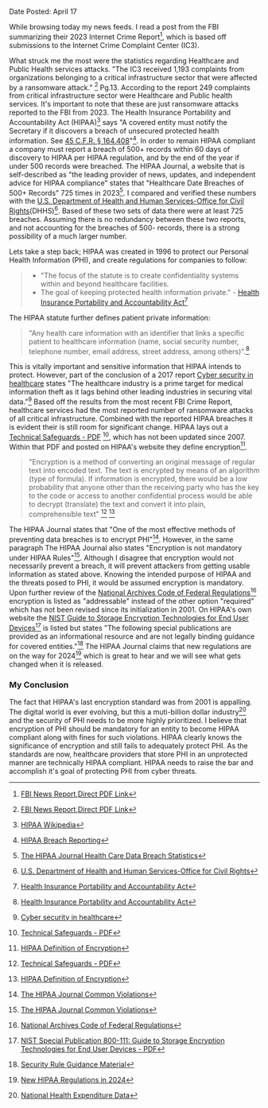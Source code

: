 Date Posted: April 17


While browsing today my news feeds. I read a post from the FBI summarizing their 2023 Internet Crime Report[^1], which is based off submissions to the Internet Crime Complaint Center (IC3). 

What struck me the most were the statistics regarding Healthcare and Public Health services attacks.  "The IC3 received 1,193 complaints from organizations belonging to a critical infrastructure sector that were affected by a ransomware attack." [^1] Pg.13. According to the report 249 complaints from critical infrastructure sector were Healthcare and Public health services.  It's important to note that these are just ransomware attacks reported to the FBI from 2023.  The Health Insurance Portability and Accountability Act (HIPAA)[^2] says "A covered entity must notify the Secretary if it discovers a breach of unsecured protected health information. See [45 C.F.R. § 164.408](https://www.gpo.gov/fdsys/granule/CFR-2011-title45-vol1/CFR-2011-title45-vol1-sec164-408)"[^3]. In order to remain HIPAA compliant a company must report a breach of 500+ records within 60 days of discovery to HIPAA per HIPAA regulation, and by the end of the year if under 500 records were breached.  The HIPAA Journal, a website that is self-described as "the leading provider of news, updates, and independent advice for HIPAA compliance" states that "Healthcare Date Breaches of 500+ Records"  725 times in 2023[^4]. I compared and verified these numbers with the [U.S. Department of Health and Human Services-Office for Civil Rights](https://ocrportal.hhs.gov/ocr/breach/breach_report.jsf)(DHHS)[^5].  Based of these two sets of data there were at least 725 breaches.  Assuming there is no redundancy between these two reports, and not accounting for the breaches of 500- records, there is a strong possibility of a much larger number.

Lets take a step back; HIPAA was created in 1996 to protect our Personal Health Information (PHI), and create regulations for companies to follow:
>- "The focus of the statute is to create confidentiality systems within and beyond healthcare facilities.
>- The goal of keeping protected health information private."
\- [Health Insurance Portability and Accountability Act](https://www.ncbi.nlm.nih.gov/books/NBK500019/)[^6]

The HIPAA statute further defines patient private information:
>"Any health care information with an identifier that links a specific patient to healthcare information (name, social security number, telephone number, email address, street address, among others)".[^6]

This is vitally important and sensitive information that HIPAA intends to protect. However, part of the conclusion of a 2017 report [Cyber security in healthcare](https://pubmed.ncbi.nlm.nih.gov/27689562/) states "The healthcare industry is a prime target for medical information theft as it lags behind other leading industries in securing vital data."[^7]   Based off the results from the most recent FBI Crime Report, healthcare services had the most reported number of ransomware attacks of all critical infrastructure. Combined with the reported HIPAA breaches it is evident their is still room for significant change.  HIPAA lays out a [Technical Safeguards - PDF](https://www.hhs.gov/sites/default/files/ocr/privacy/hipaa/administrative/securityrule/techsafeguards.pdf) [^9], which has not been updated since 2007.  Within that PDF and posted on HIPAA's website they define encryption[^10].

>"Encryption is a method of converting an original message of regular text into encoded text. The text is encrypted by means of an algorithm (type of formula). If information is encrypted, there would be a low probability that anyone other than the receiving party who has the key to the code or access to another confidential process would be able to decrypt (translate) the text and convert it into plain, comprehensible text" [^9] [^10]


The HIPAA Journal states that "One of the most effective methods of preventing data breaches is to encrypt PHI"[^11]. However, in the same paragraph The HIPAA Journal also states "Encryption is not mandatory under HIPAA Rules"[^11]. Although I disagree that encryption would not necessarily prevent a breach, it will prevent attackers from getting usable information as stated above. Knowing the intended purpose of HIPAA and the threats posed to PHI, it would be assumed encryption is mandatory. Upon further review of the [National Archives Code of Federal Regulations](https://www.ecfr.gov/current/title-45/subtitle-A/subchapter-C/part-164/subpart-C)[^12] encryption is listed as "addressable" instead of the other option "required" which has not been revised since its initialization in 2001. On HIPAA's own website the [NIST Guide to Storage Encryption Technologies for End User Devices](https://www.hhs.gov/sites/default/files/ocr/privacy/hipaa/administrative/securityrule/nist800111.pdf)[^13] is listed but states "The following special publications are provided as an informational resource and are not legally binding guidance for covered entities."[^14]  The HIPAA Journal claims that new regulations are on the way for 2024[^15] which is great to hear and we will see what gets changed when it is released.

### My  Conclusion
The fact that HIPAA's last encryption standard was from 2001 is appalling. The digital world is ever evolving, but this a muti-billion dollar industry[^8] and the security of PHI needs to be more highly prioritized.  I believe that encryption of PHI should be mandatory for an entity to become HIPAA compliant along with fines for such violations. HIPAA clearly knows the significance of encryption and still fails to adequately protect PHI.  As the standards are now, healthcare providers that store PHI in an unprotected manner are technically HIPAA compliant. HIPAA needs to raise the bar and accomplish it's goal of protecting PHI from cyber threats.


[^1]: [FBI News Report](https://www.fbi.gov/contact-us/field-offices/sanfrancisco/news/fbi-releases-internet-crime-report),[Direct PDF Link](https://www.ic3.gov/Media/PDF/AnnualReport/2023_IC3Report.pdf)
[^2]: [HIPAA Wikipedia](https://en.wikipedia.org/wiki/Health_Insurance_Portability_and_Accountability_Act)
[^3]: [HIPAA Breach Reporting](https://www.hhs.gov/hipaa/for-professionals/breach-notification/breach-reporting/index.html)
[^4]: [The HIPAA Journal Health Care Data Breach Statistics](https://www.hipaajournal.com/healthcare-data-breach-statistics/)
[^5]: [U.S. Department of Health and Human Services-Office for Civil Rights](https://ocrportal.hhs.gov/ocr/breach/breach_report.jsf)
[^6]: [Health Insurance Portability and Accountability Act](https://www.ncbi.nlm.nih.gov/books/NBK500019/)
[^7]: [Cyber security in healthcare](https://pubmed.ncbi.nlm.nih.gov/27689562/)
[^8]: [National Health Expenditure Data](https://www.cms.gov/data-research/statistics-trends-and-reports/national-health-expenditure-data/nhe-fact-sheet)
[^9]:  [Technical Safeguards - PDF](https://www.hhs.gov/sites/default/files/ocr/privacy/hipaa/administrative/securityrule/techsafeguards.pdf)
[^10]: [HIPAA Definition of Encryption](https://www.hhs.gov/hipaa/for-professionals/faq/2021/what-is-encryption/index.html)
[^11]: [The HIPAA Journal Common Violations](https://www.hipaajournal.com/common-hipaa-violations/)
[^12]: [National Archives Code of Federal Regulations](https://www.ecfr.gov/current/title-45/subtitle-A/subchapter-C/part-164/subpart-C)
[^13]: [NIST Special Publication 800-111: Guide to Storage Encryption Technologies for End User Devices - PDF](https://www.hhs.gov/sites/default/files/ocr/privacy/hipaa/administrative/securityrule/nist800111.pdf)
[^14]: [Security Rule Guidance Material](https://www.hhs.gov/hipaa/for-professionals/security/guidance/index.html)
[^15]: [New HIPAA Regulations in 2024](https://www.hipaajournal.com/new-hipaa-regulations/#newhipaaregulationsin2023)
